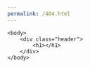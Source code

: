 ```yaml
---
permalink: /404.html
---
```

<html>
	<head>
        <title>404 Not found</title>
    </head>

	<body>
		<div class="header">
			<h1></h1>
		</div>
	</body>

</html>